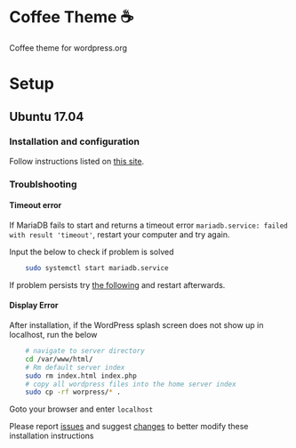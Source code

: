 # Coffee Theme :coffee:
Coffee theme for wordpress.org

# Setup
## Ubuntu 17.04
### Installation and configuration
Follow instructions listed on [this site](https://websiteforstudents.com/installing-wordpress-ubuntu-17-04-17-10-apache2-mariadb-php/).

### Troublshooting
#### Timeout error
If MariaDB fails to start and returns a timeout error
`mariadb.service: failed with result 'timeout'`, restart your computer and try again.

Input the below to check if problem is solved
```bash
    sudo systemctl start mariadb.service
```

If problem persists try [the following](https://unix.stackexchange.com/questions/249530/mariadb-dependency-problems-leaving-unconfigured) and restart afterwards.

#### Display Error
After installation, if the WordPress splash screen does not show up in localhost, run the below
```bash 
    # navigate to server directory
    cd /var/www/html/
    # Rm default server index
    sudo rm index.html index.php
    # copy all wordpress files into the home server index
    sudo cp -rf worpress/* .
```

Goto your browser and enter `localhost` 

Please report [issues](../../issues) and suggest [changes](../../pulls) to better modify these installation instructions
